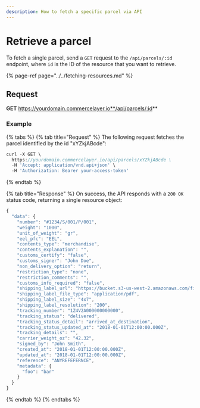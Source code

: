 ```yaml
---
description: How to fetch a specific parcel via API
---
```


# Retrieve a parcel

To fetch a single parcel, send a `GET` request to the `/api/parcels/:id` endpoint, where `id` is the ID of the resource that you want to retrieve.

{% page-ref page="../../fetching-resources.md" %}

## Request

**GET** https://yourdomain.commercelayer.io**/api/parcels/:id**

### **Example**

{% tabs %}
{% tab title="Request" %}
The following request fetches the parcel identified by the id "xYZkjABcde":

```javascript
curl -X GET \
  https://yourdomain.commercelayer.io/api/parcels/xYZkjABcde \
  -H 'Accept: application/vnd.api+json' \
  -H 'Authorization: Bearer your-access-token'
```
{% endtab %}

{% tab title="Response" %}
On success, the API responds with a `200 OK` status code, returning a single resource object:

```javascript
{
  "data": {
    "number": "#1234/S/001/P/001",
    "weight": "1000",
    "unit_of_weight": "gr",
    "eel_pfc": "EEL",
    "contents_type": "merchandise",
    "contents_explanation": "",
    "customs_certify": "false",
    "customs_signer": "John Doe",
    "non_delivery_option": "return",
    "restriction_type": "none",
    "restriction_comments": "",
    "customs_info_required": "false",
    "shipping_label_url": "https://bucket.s3-us-west-2.amazonaws.com/files/postage_label/20180101/123.pdf",
    "shipping_label_file_type": "application/pdf",
    "shipping_label_size": "4x7",
    "shipping_label_resolution": "200",
    "tracking_number": "1Z4V2A000000000000",
    "tracking_status": "delivered",
    "tracking_status_detail": "arrived_at_destination",
    "tracking_status_updated_at": "2018-01-01T12:00:00.000Z",
    "tracking_details": "",
    "carrier_weight_oz": "42.32",
    "signed_by": "John Smith",
    "created_at": "2018-01-01T12:00:00.000Z",
    "updated_at": "2018-01-01T12:00:00.000Z",
    "reference": "ANYREFEFERNCE",
    "metadata": {
      "foo": "bar"
    }
  }
}
```
{% endtab %}
{% endtabs %}

